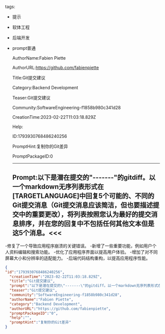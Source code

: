   tags: 
- 提示
- 软体工程
- 后端开发
- prompt普通

  AuthorName:Fabien Piette

  AuthorURL:https://github.com/fabienpiette

  Title:Git提交建议

  Category:Backend Development

  Teaser:Git提交建议

  Community:SoftwareEngineering-f1858b980c341d28

  CreationTime:2023-02-22T11:03:18.829Z

  Help:

  ID:1793930768486240256

  PromptHint:复制你的Git差异

  PromptPackageID:0

  ---

  ## Prompt:以下是潜在提交的"-------"的gitdiff。以一个markdown无序列表形式在[TARGETLANGUAGE]中回复5个可能的、不同的Git提交消息（Git提交消息应该简洁，但也要描述提交中的重要更改），将列表按照您认为最好的提交消息排序，并在您的回复中不包括任何其他文本但是这5个消息。<<<

-修复了一个导致应用程序崩溃的关键错误。
-新增了一些重要功能，例如用户个人资料编辑和搜索功能。
-优化了应用程序界面以提高用户体验。
-增加了对不同屏幕大小和分辨率的适配能力。
-后端代码结构重构，以提高应用程序性能。

  ```json
  {
  "id":"1793930768486240256",
    "creationTime":"2023-02-22T11:03:18.829Z",
    "title":"Git提交建议",
    "prompt":"以下是潜在提交的\"-------\"的gitdiff。以一个markdown无序列表形式在[TARGETLANGUAGE]中回复5个可能的、不同的Git提交消息（Git提交消息应该简洁，但也要描述提交中的重要更改），将列表按照您认为最好的提交消息排序，并在您的回复中不包括任何其他文本但是这5个消息。<<<\n\n-修复了一个导致应用程序崩溃的关键错误。\n-新增了一些重要功能，例如用户个人资料编辑和搜索功能。\n-优化了应用程序界面以提高用户体验。\n-增加了对不同屏幕大小和分辨率的适配能力。\n-后端代码结构重构，以提高应用程序性能。",
    "teaser":"Git提交建议",
    "community":"SoftwareEngineering-f1858b980c341d28",
    "authorName":"Fabien Piette",
    "category":"Backend Development",
    "authorURL":"https://github.com/fabienpiette",
    "promptPackageID":"0",
    "help":"",
    "promptHint":"复制你的Git差异"
  }
  ```
